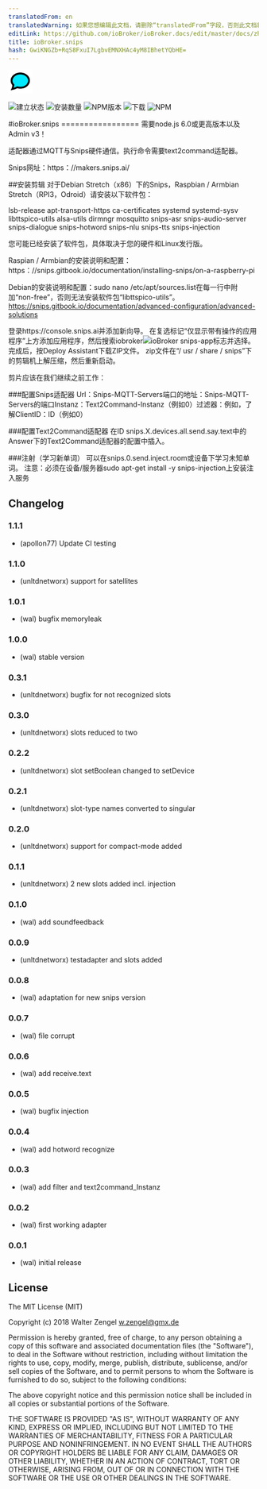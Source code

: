 ```yaml
---
translatedFrom: en
translatedWarning: 如果您想编辑此文档，请删除“translatedFrom”字段，否则此文档将再次自动翻译
editLink: https://github.com/ioBroker/ioBroker.docs/edit/master/docs/zh-cn/adapterref/iobroker.snips/README.md
title: ioBroker.snips
hash: GwiKNGZb+RqS8FxuI7LgbvEMNXHAc4yM8IBhetYQbHE=
---
```

![商标](../../../en/adapterref/iobroker.snips/admin/snips.png)

![建立状态](https://travis-ci.org/Bettman66/ioBroker.snips.svg?branch=master)
![安装数量](http://iobroker.live/badges/snips-stable.svg)
![NPM版本](http://img.shields.io/npm/v/iobroker.snips.svg)
![下载](https://img.shields.io/npm/dm/iobroker.snips.svg)
![NPM](https://nodei.co/npm/iobroker.snips.png?downloads=true)

#ioBroker.snips =================
需要node.js 6.0或更高版本以及Admin v3！

适配器通过MQTT与Snips硬件通信。执行命令需要text2command适配器。

Snips网址：https：//makers.snips.ai/

##安装剪辑
对于Debian Stretch（x86）下的Snips，Raspbian / Armbian Stretch（RPI3，Odroid）请安装以下软件包：

lsb-release apt-transport-https ca-certificates systemd systemd-sysv libttspico-utils alsa-utils dirmngr mosquitto snips-asr snips-audio-server snips-dialogue snips-hotword snips-nlu snips-tts snips-injection

您可能已经安装了软件包，具体取决于您的硬件和Linux发行版。

Raspian / Armbian的安装说明和配置：https：//snips.gitbook.io/documentation/installing-snips/on-a-raspberry-pi

Debian的安装说明和配置：sudo nano /etc/apt/sources.list在每一行中附加“non-free”，否则无法安装软件包“libttspico-utils”。
https://snips.gitbook.io/documentation/advanced-configuration/advanced-solutions

登录https://console.snips.ai并添加新向导。
在复选标记“仅显示带有操作的应用程序”上方添加应用程序，然后搜索iobroker![ioBroker snips-app标志](https://console.snips.ai/images/bundles/bundle-home.svg)并选择。
完成后，按Deploy Assistant下载ZIP文件。
zip文件在“/ usr / share / snips”下的剪辑机上解压缩，然后重新启动。

剪片应该在我们继续之前工作：

###配置Snips适配器
Url：Snips-MQTT-Servers端口的地址：Snips-MQTT-Servers的端口Instanz：Text2Command-Instanz（例如0）过滤器：例如，了解ClientID：ID（例如0）

###配置Text2Command适配器
在ID snips.X.devices.all.send.say.text中的Answer下的Text2Command适配器的配置中插入。

###注射（学习新单词）
可以在snips.0.send.inject.room或设备下学习未知单词。
注意：必须在设备/服务器sudo apt-get install -y snips-injection上安装注入服务

## Changelog
### 1.1.1
* (apollon77) Update CI testing

### 1.1.0
* (unltdnetworx) support for satellites

### 1.0.1
* (wal) bugfix memoryleak

### 1.0.0
* (wal) stable version

### 0.3.1
* (unltdnetworx) bugfix for not recognized slots

### 0.3.0
* (unltdnetworx) slots reduced to two

### 0.2.2
* (unltdnetworx) slot setBoolean changed to setDevice

### 0.2.1
* (unltdnetworx) slot-type names converted to singular

### 0.2.0
* (unltdnetworx) support for compact-mode added

### 0.1.1
* (unltdnetworx) 2 new slots added incl. injection

### 0.1.0
* (wal) add soundfeedback

### 0.0.9
* (unltdnetworx) testadapter and slots added

### 0.0.8
* (wal) adaptation for new snips version

### 0.0.7
* (wal) file corrupt

### 0.0.6
* (wal) add receive.text

### 0.0.5
* (wal) bugfix injection

### 0.0.4
* (wal) add hotword recognize

### 0.0.3
* (wal) add filter and text2command_Instanz

### 0.0.2
* (wal) first working adapter

### 0.0.1
* (wal) initial release

## License
The MIT License (MIT)

Copyright (c) 2018 Walter Zengel <w.zengel@gmx.de>

Permission is hereby granted, free of charge, to any person obtaining a copy
of this software and associated documentation files (the "Software"), to deal
in the Software without restriction, including without limitation the rights
to use, copy, modify, merge, publish, distribute, sublicense, and/or sell
copies of the Software, and to permit persons to whom the Software is
furnished to do so, subject to the following conditions:

The above copyright notice and this permission notice shall be included in
all copies or substantial portions of the Software.

THE SOFTWARE IS PROVIDED "AS IS", WITHOUT WARRANTY OF ANY KIND, EXPRESS OR
IMPLIED, INCLUDING BUT NOT LIMITED TO THE WARRANTIES OF MERCHANTABILITY,
FITNESS FOR A PARTICULAR PURPOSE AND NONINFRINGEMENT. IN NO EVENT SHALL THE
AUTHORS OR COPYRIGHT HOLDERS BE LIABLE FOR ANY CLAIM, DAMAGES OR OTHER
LIABILITY, WHETHER IN AN ACTION OF CONTRACT, TORT OR OTHERWISE, ARISING FROM,
OUT OF OR IN CONNECTION WITH THE SOFTWARE OR THE USE OR OTHER DEALINGS IN
THE SOFTWARE.
